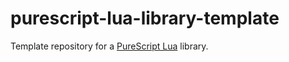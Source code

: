 # purescript-lua-library-template

Template repository for a [PureScript Lua](https://github.com/Unisay/purescript-lua) library.
